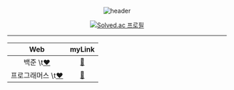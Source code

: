 <div align=center>

![header](https://capsule-render.vercel.app/api?type=waving&color=auto&height=150&section=header&text=ALGORITHM%20🌱&fontSize=40&fontColor=392f31)  

[![Solved.ac 프로필](http://mazassumnida.wtf/api/v2/generate_badge?boj=rlaxogus505)](https://solved.ac/rlaxogus505/)

<hr>

| Web | myLink                          |
| :--: | :--------------------------: |
| 백준 \t[❤️](https://www.acmicpc.net/) | [🤍](./Baekjoon) |
| 프로그래머스 \t[❤️](https://programmers.co.kr/) | [🤍](./Programmers) |
  
</div>